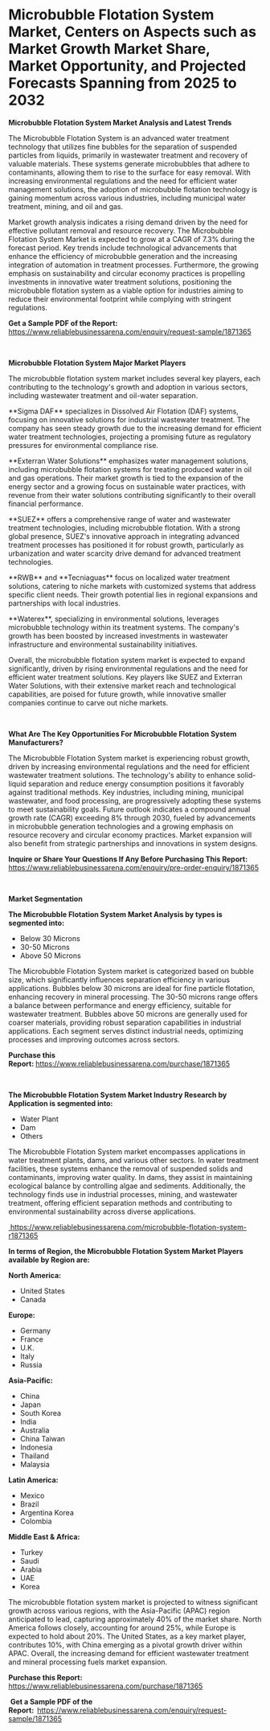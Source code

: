 <p><h1>Microbubble Flotation System Market, Centers on Aspects such as Market Growth Market Share, Market Opportunity, and Projected Forecasts Spanning from 2025 to 2032</h1></p><p><strong>Microbubble Flotation System Market Analysis and Latest Trends</strong></p>
<p><p>The Microbubble Flotation System is an advanced water treatment technology that utilizes fine bubbles for the separation of suspended particles from liquids, primarily in wastewater treatment and recovery of valuable materials. These systems generate microbubbles that adhere to contaminants, allowing them to rise to the surface for easy removal. With increasing environmental regulations and the need for efficient water management solutions, the adoption of microbubble flotation technology is gaining momentum across various industries, including municipal water treatment, mining, and oil and gas.</p><p>Market growth analysis indicates a rising demand driven by the need for effective pollutant removal and resource recovery. The Microbubble Flotation System Market is expected to grow at a CAGR of 7.3% during the forecast period. Key trends include technological advancements that enhance the efficiency of microbubble generation and the increasing integration of automation in treatment processes. Furthermore, the growing emphasis on sustainability and circular economy practices is propelling investments in innovative water treatment solutions, positioning the microbubble flotation system as a viable option for industries aiming to reduce their environmental footprint while complying with stringent regulations.</p></p>
<p><strong>Get a Sample PDF of the Report:&nbsp;</strong> <a href="https://www.reliablebusinessarena.com/enquiry/request-sample/1871365?utm_campaign=3492&utm_medium=2&utm_source=Github&utm_content=ia&utm_term=12042025&utm_id=microbubble-flotation-system">https://www.reliablebusinessarena.com/enquiry/request-sample/1871365</a></p>
<p>&nbsp;</p>
<p><strong>Microbubble Flotation System Major Market Players</strong></p>
<p><p>The microbubble flotation system market includes several key players, each contributing to the technology's growth and adoption in various sectors, including wastewater treatment and oil-water separation.</p><p>**Sigma DAF** specializes in Dissolved Air Flotation (DAF) systems, focusing on innovative solutions for industrial wastewater treatment. The company has seen steady growth due to the increasing demand for efficient water treatment technologies, projecting a promising future as regulatory pressures for environmental compliance rise.</p><p>**Exterran Water Solutions** emphasizes water management solutions, including microbubble flotation systems for treating produced water in oil and gas operations. Their market growth is tied to the expansion of the energy sector and a growing focus on sustainable water practices, with revenue from their water solutions contributing significantly to their overall financial performance.</p><p>**SUEZ** offers a comprehensive range of water and wastewater treatment technologies, including microbubble flotation. With a strong global presence, SUEZ's innovative approach in integrating advanced treatment processes has positioned it for robust growth, particularly as urbanization and water scarcity drive demand for advanced treatment technologies.</p><p>**RWB** and **Tecniaguas** focus on localized water treatment solutions, catering to niche markets with customized systems that address specific client needs. Their growth potential lies in regional expansions and partnerships with local industries.</p><p>**Waterex**, specializing in environmental solutions, leverages microbubble technology within its treatment systems. The company's growth has been boosted by increased investments in wastewater infrastructure and environmental sustainability initiatives.</p><p>Overall, the microbubble flotation system market is expected to expand significantly, driven by rising environmental regulations and the need for efficient water treatment solutions. Key players like SUEZ and Exterran Water Solutions, with their extensive market reach and technological capabilities, are poised for future growth, while innovative smaller companies continue to carve out niche markets.</p></p>
<p>&nbsp;</p>
<p><strong>What Are The Key Opportunities For Microbubble Flotation System Manufacturers?</strong></p>
<p><p>The Microbubble Flotation System market is experiencing robust growth, driven by increasing environmental regulations and the need for efficient wastewater treatment solutions. The technology's ability to enhance solid-liquid separation and reduce energy consumption positions it favorably against traditional methods. Key industries, including mining, municipal wastewater, and food processing, are progressively adopting these systems to meet sustainability goals. Future outlook indicates a compound annual growth rate (CAGR) exceeding 8% through 2030, fueled by advancements in microbubble generation technologies and a growing emphasis on resource recovery and circular economy practices. Market expansion will also benefit from strategic partnerships and innovations in system designs.</p></p>
<p><strong>Inquire or Share Your Questions If Any Before Purchasing This Report:</strong> <a href="https://www.reliablebusinessarena.com/enquiry/pre-order-enquiry/1871365?utm_campaign=3492&utm_medium=2&utm_source=Github&utm_content=ia&utm_term=12042025&utm_id=microbubble-flotation-system">https://www.reliablebusinessarena.com/enquiry/pre-order-enquiry/1871365</a></p>
<p>&nbsp;</p>
<p><strong>Market Segmentation</strong></p>
<p><strong>The Microbubble Flotation System Market Analysis by types is segmented into:</strong></p>
<p><ul><li>Below 30 Microns</li><li>30-50 Microns</li><li>Above 50 Microns</li></ul></p>
<p><p>The Microbubble Flotation System market is categorized based on bubble size, which significantly influences separation efficiency in various applications. Bubbles below 30 microns are ideal for fine particle flotation, enhancing recovery in mineral processing. The 30-50 microns range offers a balance between performance and energy efficiency, suitable for wastewater treatment. Bubbles above 50 microns are generally used for coarser materials, providing robust separation capabilities in industrial applications. Each segment serves distinct industrial needs, optimizing processes and improving outcomes across sectors.</p></p>
<p><strong>Purchase this Report:&nbsp;</strong><a href="https://www.reliablebusinessarena.com/purchase/1871365?utm_campaign=3492&utm_medium=2&utm_source=Github&utm_content=ia&utm_term=12042025&utm_id=microbubble-flotation-system">https://www.reliablebusinessarena.com/purchase/1871365</a></p>
<p>&nbsp;</p>
<p><strong>The Microbubble Flotation System Market Industry Research by Application is segmented into:</strong></p>
<p><ul><li>Water Plant</li><li>Dam</li><li>Others</li></ul></p>
<p><p>The Microbubble Flotation System market encompasses applications in water treatment plants, dams, and various other sectors. In water treatment facilities, these systems enhance the removal of suspended solids and contaminants, improving water quality. In dams, they assist in maintaining ecological balance by controlling algae and sediments. Additionally, the technology finds use in industrial processes, mining, and wastewater treatment, offering efficient separation methods and contributing to environmental sustainability across diverse applications.</p></p>
<p><a href="https://www.reliablebusinessarena.com/microbubble-flotation-system-r1871365?utm_campaign=3492&utm_medium=2&utm_source=Github&utm_content=ia&utm_term=12042025&utm_id=microbubble-flotation-system">&nbsp;https://www.reliablebusinessarena.com/microbubble-flotation-system-r1871365</a></p>
<p><strong>In terms of Region, the Microbubble Flotation System Market Players available by Region are:</strong></p>
<p>
    <p> <strong> North America: </strong>
        <ul>
            <li>United States</li>
            <li>Canada</li>
        </ul>
        </p> 
    <p> <strong> Europe: </strong>
        <ul>
            <li>Germany</li>
            <li>France</li>
            <li>U.K.</li>
            <li>Italy</li>
            <li>Russia</li>
        </ul>
        </p> 
    <p> <strong> Asia-Pacific: </strong>
        <ul>
            <li>China</li>
            <li>Japan</li>
            <li>South Korea</li>
            <li>India</li>
            <li>Australia</li>
            <li>China Taiwan</li>
            <li>Indonesia</li>
            <li>Thailand</li>
            <li>Malaysia</li>
        </ul>
        </p> 
    <p> <strong> Latin America: </strong>
        <ul>
            <li>Mexico</li>
            <li>Brazil</li>
            <li>Argentina Korea</li>
            <li>Colombia</li>
        </ul>
        </p> 
    <p> <strong> Middle East & Africa: </strong>
        <ul>
            <li>Turkey</li>
            <li>Saudi</li>
            <li>Arabia</li>
            <li>UAE</li>
            <li>Korea</li>
        </ul>
    </p>
    </p>
<p><p>The microbubble flotation system market is projected to witness significant growth across various regions, with the Asia-Pacific (APAC) region anticipated to lead, capturing approximately 40% of the market share. North America follows closely, accounting for around 25%, while Europe is expected to hold about 20%. The United States, as a key market player, contributes 10%, with China emerging as a pivotal growth driver within APAC. Overall, the increasing demand for efficient wastewater treatment and mineral processing fuels market expansion.</p></p>
<p><strong>Purchase this Report: </strong><a href="https://www.reliablebusinessarena.com/purchase/1871365?utm_campaign=3492&utm_medium=2&utm_source=Github&utm_content=ia&utm_term=12042025&utm_id=microbubble-flotation-system">https://www.reliablebusinessarena.com/purchase/1871365</a></p>
<p>&nbsp;<strong>Get a Sample PDF of the Report:&nbsp;&nbsp;</strong><a href="https://www.reliablebusinessarena.com/enquiry/request-sample/1871365?utm_campaign=3492&utm_medium=2&utm_source=Github&utm_content=ia&utm_term=12042025&utm_id=microbubble-flotation-system">https://www.reliablebusinessarena.com/enquiry/request-sample/1871365</a></p>
<p><strong></strong></p>
<p><p></p><p></p><p></p></p>